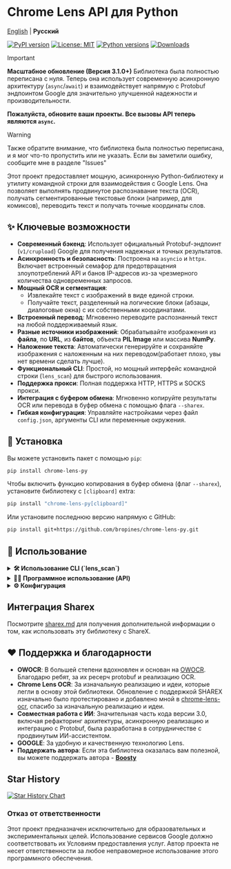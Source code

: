 # Chrome Lens API для Python

[English](/README.md) | **Русский**

[![PyPI version](https://badge.fury.io/py/chrome-lens-py.svg)](https://badge.fury.io/py/chrome-lens-py)
[![License: MIT](https://img.shields.io/badge/License-MIT-yellow.svg)](https://opensource.org/licenses/MIT)
[![Python versions](https://img.shields.io/pypi/pyversions/chrome-lens-py.svg)](https://pypi.org/project/chrome-lens-py)
[![Downloads](https://static.pepy.tech/badge/chrome-lens-py)](https://pepy.tech/project/chrome-lens-py)

> [!IMPORTANT]
> **Масштабное обновление (Версия 3.1.0+)**
> Библиотека была полностью переписана с нуля. Теперь она использует современную асинхронную архитектуру (`async`/`await`) и взаимодействует напрямую с Protobuf эндпоинтом Google для значительно улучшенной надежности и производительности.
>
> **Пожалуйста, обновите ваши проекты. Все вызовы API теперь являются `async`.**

> [!Warning]
> Также обратите внимание, что библиотека была полностью переписана, и я мог что-то пропустить или не указать. Если вы заметили ошибку, сообщите мне в разделе "Issues"

Этот проект предоставляет мощную, асинхронную Python-библиотеку и утилиту командной строки для взаимодействия с Google Lens. Она позволяет выполнять продвинутое распознавание текста (OCR), получать сегментированные текстовые блоки (например, для комиксов), переводить текст и получать точные координаты слов.

## ✨ Ключевые возможности

-   **Современный бэкенд**: Использует официальный Protobuf-эндпоинт (`v1/crupload`) Google для получения надежных и точных результатов.
-   **Асинхронность и безопасность**: Построена на `asyncio` и `httpx`. Включает встроенный семафор для предотвращения злоупотреблений API и банов IP-адресов из-за чрезмерного количества одновременных запросов.
-   **Мощный OCR и сегментация**:
    -   Извлекайте текст с изображений в виде единой строки.
    -   Получайте текст, разделенный на логические блоки (абзацы, диалоговые окна) с их собственными координатами.
-   **Встроенный перевод**: Мгновенно переводите распознанный текст на любой поддерживаемый язык.
-   **Разные источники изображений**: Обрабатывайте изображения из **файла**, по **URL**, из **байтов**, объекта **PIL Image** или массива **NumPy**.
-   **Наложение текста**: Автоматически генерируйте и сохраняйте изображения с наложенным на них переводом(работает плохо, увы нет времени сделать лучше).
-   **Функциональный CLI**: Простой, но мощный интерфейс командной строки (`lens_scan`) для быстрого использования.
-   **Поддержка прокси**: Полная поддержка HTTP, HTTPS и SOCKS прокси.
-   **Интеграция с буфером обмена**: Мгновенно копируйте результаты OCR или перевода в буфер обмена с помощью флага `--sharex`.
-   **Гибкая конфигурация**: Управляйте настройками через файл `config.json`, аргументы CLI или переменные окружения.

## 🚀 Установка

Вы можете установить пакет с помощью `pip`:

```bash
pip install chrome-lens-py
```

Чтобы включить функцию копирования в буфер обмена (флаг `--sharex`), установите библиотеку с `[clipboard]` extra:

```bash
pip install "chrome-lens-py[clipboard]"
```

Или установите последнюю версию напрямую с GitHub:
```bash
pip install git+https://github.com/bropines/chrome-lens-py.git
```
## 🚀 Использование


<details>
  <summary><b>🛠️ Использование CLI (`lens_scan`)</b></summary>

  Утилита командной строки предоставляет быстрый доступ к возможностям библиотеки прямо из вашего терминала.

  ```bash
  lens_scan <источник_изображения> [язык_ocr] [опции]
  ```

  -   **`<источник_изображения>`**: Путь к локальному файлу или URL-адрес изображения.
  -   **`[язык_ocr]`** (опционально): Код языка в формате BCP 47 для OCR (например, 'en', 'ja'). Если не указан, API попытается определить язык автоматически.

  #### **Опции**

| Флаг | Алиас | Описание |
| :--- | :--- | :--- |
| `--translate <язык>` | `-t` | **Перевести** распознанный текст на целевой язык (например, `en`, `ru`). |
| `--translate-from <язык>` | | Указать исходный язык для перевода (иначе определяется автоматически). |
| `--translate-out <путь>` | `-to` | **Сохранить** изображение с наложенным переводом по указанному пути. |
| `--output-blocks` | `-b` | **Вывести текст OCR в виде сегментированных блоков** (полезно для комиксов). Несовместимо с `--get-coords`.|
| `--get-coords` | | Вывести распознанные слова и их координаты в формате JSON. Несовместимо с `--output-blocks`. |
| `--sharex` | `-sx` | **Скопировать** результат в буфер обмена (перевод или OCR). |
| `--ocr-single-line` | | Объединить весь распознанный текст в одну строку, удалив переносы. |
| `--config-file <путь>`| | Путь к кастомному файлу конфигурации в формате JSON. |
| `--update-config` | | Обновить файл конфигурации по умолчанию настройками из текущей команды. |
| `--font <путь>` | | Путь к файлу шрифта `.ttf` для наложения текста. |
| `--font-size <размер>` | | Размер шрифта для наложения (по умолчанию: 20). |
| `--proxy <url>` | | URL прокси-сервера (например, `socks5://127.0.0.1:9050`). |
| `--logging-level <ур>`| `-l` | Установить уровень логирования (`DEBUG`, `INFO`, `WARNING`, `ERROR`). |
| `--help` | `-h` | Показать это справочное сообщение. |

  #### **Примеры**

  **1. Базовое распознавание (OCR) и перевод**
  
  Автоматически определяет язык на изображении и переводит его на английский. Это самый распространенный сценарий использования.
  ```bash
  lens_scan "путь/к/вашему/изображению.png" -t en
  ```

  ---
  
  **2. Получение сегментированных текстовых блоков (для комиксов/манги)**

  Идеально подходит для изображений с несколькими отдельными текстовыми блоками. Эта команда выводит каждый распознанный блок текста по отдельности, что отлично подходит для перевода комиксов или сложных документов.
  ```bash
  lens_scan "путь/к/манге.jpg" ja -b
  ```
  - `-b` — это короткий псевдоним для `--output-blocks`.

  ---

  **3. Получение координат всех отдельных слов**
  
  Выводит подробный массив JSON, содержащий каждое распознанное слово и его точные геометрические данные (центр, размер, угол). Полезно для программного анализа или создания собственных наложений.
  ```bash
  lens_scan "путь/к/схеме.png" --get-coords
  ```
  
  ---

  **4. Перевести, сохранить с наложением и скопировать в буфер обмена**
  
  Пример для продвинутых пользователей. Эта команда выполнит несколько действий:
  1. Распознает текст на японском изображении.
  2. Переведет его на русский.
  3. Сохранит новое изображение `перевод_манги.png` с наложенным на него русским текстом.
  4. Скопирует итоговый перевод в буфер обмена.
  ```bash
  lens_scan "путь/к/манге.jpg" ja -t ru -to "перевод_манги.png" -sx
  ```

  ---

  **5. Обработать изображение по URL и получить текст в одну строку**

  Загружает изображение напрямую по URL-адресу и объединяет весь распознанный текст в одну непрерывную строку, удаляя все переносы.
  ```bash
  lens_scan "https://i.imgur.com/VPd1y6b.png" en --ocr-single-line
  ```

  ---

  **6. Использовать SOCKS5 прокси**
  
  Все запросы к API Google будут направляться через указанный прокси-сервер, что полезно для обеспечения конфиденциальности или обхода региональных ограничений.
  ```bash
  lens_scan "image.png" --proxy "socks5://127.0.0.1:9050"
  ```


</details>

<details>
  <summary><b>👨‍💻 Программное использование (API)</b></summary>
  
  > [!IMPORTANT]
  > `LensAPI` полностью **асинхронный**. Все методы для получения данных должны вызываться с помощью `await` из `async` функции.

  #### **Базовый пример (Полный текст)**
  
  ```python
  import asyncio
  from chrome_lens_py import LensAPI

  async def main():
      # Инициализируем API. Здесь можно передать прокси, регион и т.д.
      # По умолчанию API ключ не требуется.
      api = LensAPI()

      image_source = "путь/к/вашему/изображению.png" # Или URL, PIL Image, NumPy array

      try:
          # Обрабатываем изображение и получаем текст единой строкой
          result = await api.process_image(
              image_path=image_source,
              ocr_language="ja",
              target_translation_language="en"
          )

          print("--- Распознанный текст (OCR) ---")
          print(result.get("ocr_text"))

          print("\n--- Переведенный текст ---")
          print(result.get("translated_text"))
          
      except Exception as e:
          print(f"Произошла ошибка: {e}")

  if __name__ == "__main__":
      asyncio.run(main())
  ```

  #### **Работа с разными источниками изображений**

  Метод `process_image` легко обрабатывает различные типы входных данных.

  ```python
  from PIL import Image
  import numpy as np

  # ... внутри async функции ...
  
  # Из URL
  result_url = await api.process_image("https://i.imgur.com/VPd1y6b.png")

  # Из объекта PIL Image
  with Image.open("путь/к/изображению.png") as img:
      result_pil = await api.process_image(img)

  # Из массива NumPy (например, загруженного через OpenCV)
  with Image.open("путь/к/изображению.png") as img:
      numpy_array = np.array(img)
      result_numpy = await api.process_image(numpy_array)
  ```
  
  #### **Получение сегментированных текстовых блоков**

  Чтобы получить текст, разделенный на логические блоки (например, диалоговые окна в комиксе), используйте параметр `output_format='blocks'`.

  ```python
  import asyncio
  from chrome_lens_py import LensAPI

  async def process_comics():
      api = LensAPI()
      image_source = "путь/к/манге.jpg"
      
      result = await api.process_image(
          image_path=image_source,
          output_format='blocks' # Получить сегментированные блоки вместо одной строки
      )

      # Результат теперь содержит ключ 'text_blocks'
      text_blocks = result.get("text_blocks", [])
      print(f"Найдено {len(text_blocks)} текстовых блоков.")

      for i, block in enumerate(text_blocks):
          print(f"\n--- Блок #{i+1} ---")
          print(block['text'])
          # block также содержит ключи 'lines' и 'geometry'
  
  asyncio.run(process_comics())
  ```

  #### **Конструктор `LensAPI`**

  ```python
  api = LensAPI(
      api_key: str = "ВАШ_API_КЛЮЧ_ИЛИ_КЛЮЧ_ПО_УМОЛЧАНИЮ",
      client_region: Optional[str] = None,
      client_time_zone: Optional[str] = None,
      proxy: Optional[str] = None,
      timeout: int = 60,
      font_path: Optional[str] = None,
      font_size: Optional[int] = None,
      max_concurrent: int = 5
  )
  ```

  #### **Метод `process_image`**
  
  ```python
  result: dict = await api.process_image(
      image_path: Any,
      ocr_language: Optional[str] = None,
      target_translation_language: Optional[str] = None,
      source_translation_language: Optional[str] = None,
      output_overlay_path: Optional[str] = None,
      ocr_preserve_line_breaks: bool = True,
      output_format: Literal['full_text', 'blocks'] = 'full_text'
  )
  ```
  -   **`output_format`**: `'full_text'` (по умолчанию) возвращает результат в `ocr_text`. `'blocks'` возвращает список словарей в `text_blocks`.
  -   **`ocr_preserve_line_breaks`**: Если `False` и `output_format` равен `'full_text'`, объединяет весь текст OCR в одну строку.

  **Возвращаемый словарь `result` содержит:**
  - `ocr_text` (Optional[str]): Полный распознанный текст (если `output_format='full_text'`).
  - `text_blocks` (Optional[List[dict]]): Список сегментированных текстовых блоков (если `output_format='blocks'`). Каждый блок — это словарь с ключами `text`, `lines` и `geometry`.
  - `translated_text` (Optional[str]): Переведенный текст, если был запрошен.
  - `word_data` (List[dict]): Список словарей для каждого распознанного слова с его геометрией.
  - `raw_response_objects`: "Сырой" Protobuf-объект ответа для дальнейшего анализа.

</details>

<details>
  <summary><b>⚙️ Конфигурация</b></summary>
  
  Настройки загружаются со следующим приоритетом: **Аргументы CLI > Файл `config.json` > Значения по умолчанию**.
  
  #### **`config.json`**
  
  Файл `config.json` можно разместить в директории конфигурации по умолчанию вашей ОС для установки постоянных опций.
  -   **Linux**: `~/.config/chrome-lens-py/config.json`
  -   **macOS**: `~/Library/Application Support/chrome-lens-py/config.json`
  -   **Windows**: `C:\Users\<user>\.config\chrome-lens-py\config.json`

  ##### **Пример `config.json`**
  ```json
  {
    "api_key": "ОПЦИОНАЛЬНО! Если вы не знаете что это, то не советую его здесь указывать",
    "proxy": "socks5://127.0.0.1:9050",
    "client_region": "DE",
    "client_time_zone": "Europe/Berlin",
    "timeout": 90,
    "font_path": "/usr/share/fonts/truetype/dejavu/DejaVuSans.ttf",
    "ocr_preserve_line_breaks": true
  }
  ```

</details>

## Интеграция Sharex
Посмотрите [sharex.md](docs/sharex.md) для получения дополнительной информации о том, как использовать эту библиотеку с ShareX.

## ❤️ Поддержка и благодарности

-   **OWOCR**: В большей степени вдохновлен и основан на [OWOCR](https://github.com/AuroraWright/owocr). Благодарю ребят, за их ресерч protobuf и реализацию OCR.
-   **Chrome Lens OCR**: За изначальную реализацию и идеи, которые легли в основу этой библиотеки. Обновление с поддержкой SHAREX изначально было протестировано и добавлено мной в [chrome-lens-ocr](https://github.com/dimdenGD/chrome-lens-ocr), спасибо за изначальную реализацию и идеи.
-   **Совместная работа с ИИ**: Значительная часть кода версии 3.0, включая рефакторинг архитектуры, асинхронную реализацию и интеграцию с Protobuf, была разработана в сотрудничестве с продвинутым ИИ-ассистентом.
-   **GOOGLE**: За удобную и качественную технологию Lens.
-   **Поддержать автора**: Если эта библиотека оказалась вам полезной, вы можете поддержать автора - **[Boosty](https://boosty.to/pinus)**

## Star History

[![Star History Chart](https://api.star-history.com/svg?repos=bropines/chrome-lens-py&type=Date)](https://www.star-history.com/#bropines/chrome-lens-py&Date)

### Отказ от ответственности

Этот проект предназначен исключительно для образовательных и экспериментальных целей. Использование сервисов Google должно соответствовать их Условиям предоставления услуг. Автор проекта не несет ответственности за любое неправомерное использование этого программного обеспечения.